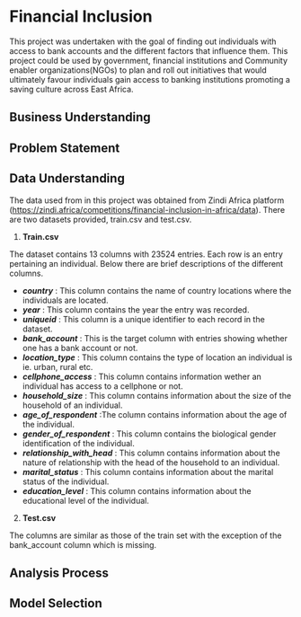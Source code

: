 # Financial Inclusion
This project was undertaken with the goal of finding out individuals with access to bank accounts and the different factors that influence them. This project could be used by government, financial institutions and Community enabler organizations(NGOs) to plan and roll out initiatives that would ultimately favour individuals gain access to banking institutions promoting a saving culture across East Africa.
## Business Understanding
## Problem Statement

## Data Understanding
The data used from in this project was obtained from Zindi Africa platform (https://zindi.africa/competitions/financial-inclusion-in-africa/data). There are two datasets provided, train.csv and test.csv.
1. **Train.csv**

The dataset contains 13 columns with 23524 entries. Each row is an entry pertaining an individual. Below there are brief descriptions of the different columns.
 - ***country*** : This column contains the name of country locations where the individuals are located.
 - ***year*** : This column contains the year the entry was recorded.
 - ***uniqueid*** : This column is a unique identifier to each record in the dataset.
 - ***bank_account*** : This is the target column with entries showing whether one has a bank account or not.
 - ***location_type*** : This column contains the type of location an individual is ie. urban, rural etc.
 - ***cellphone_access*** : This column contains information wether an individual has access to a cellphone or not.
 - ***household_size*** : This column contains information about the size of the household of an individual.
 - ***age_of_respondent*** :The column contains information about the age of the individual.
 - ***gender_of_respondent*** : This column contains the biological gender identification of the individual.
 - ***relationship_with_head*** : This column contains information about the nature of relationship with the head of the household to an individual.
 - ***marital_status*** : This column contains information about the marital status of the individual.
 - ***education_level*** : This column contains information about the educational level of the individual.

2. **Test.csv**

The columns are similar as those of the train set with the exception of the bank_account column which is missing.
## Analysis Process
## Model Selection
